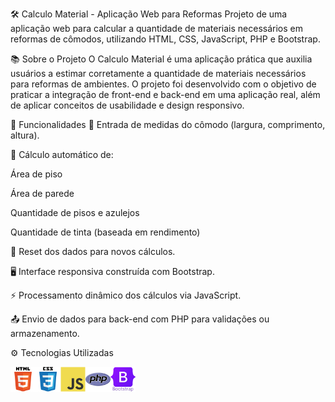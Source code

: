 🛠️ Calculo Material - Aplicação Web para Reformas
Projeto de uma aplicação web para calcular a quantidade de materiais necessários em reformas de cômodos, utilizando HTML, CSS, JavaScript, PHP e Bootstrap.

📚 Sobre o Projeto
O Calculo Material é uma aplicação prática que auxilia usuários a estimar corretamente a quantidade de materiais necessários para reformas de ambientes.
O projeto foi desenvolvido com o objetivo de praticar a integração de front-end e back-end em uma aplicação real, além de aplicar conceitos de usabilidade e design responsivo.

🚀 Funcionalidades
📐 Entrada de medidas do cômodo (largura, comprimento, altura).

🧱 Cálculo automático de:

Área de piso

Área de parede

Quantidade de pisos e azulejos

Quantidade de tinta (baseada em rendimento)

🔄 Reset dos dados para novos cálculos.

🖥️ Interface responsiva construída com Bootstrap.

⚡ Processamento dinâmico dos cálculos via JavaScript.

📤 Envio de dados para back-end com PHP para validações ou armazenamento.

⚙️ Tecnologias Utilizadas
<div style="display: flex; flex-wrap: nowrap; align-items: center;"> <a href="https://developer.mozilla.org/en-US/docs/Web/HTML" target="_blank" rel="noreferrer"><img src="https://raw.githubusercontent.com/devicons/devicon/master/icons/html5/html5-original-wordmark.svg" alt="html5" width="40" height="40"/></a> <a href="https://developer.mozilla.org/en-US/docs/Web/CSS" target="_blank" rel="noreferrer"><img src="https://raw.githubusercontent.com/devicons/devicon/master/icons/css3/css3-original-wordmark.svg" alt="css3" width="40" height="40"/></a> <a href="https://developer.mozilla.org/en-US/docs/Web/JavaScript" target="_blank" rel="noreferrer"><img src="https://raw.githubusercontent.com/devicons/devicon/master/icons/javascript/javascript-original.svg" alt="javascript" width="40" height="40"/></a> <a href="https://www.php.net/" target="_blank" rel="noreferrer"><img src="https://raw.githubusercontent.com/devicons/devicon/master/icons/php/php-original.svg" alt="php" width="40" height="40"/></a> <a href="https://getbootstrap.com/" target="_blank" rel="noreferrer"><img src="https://raw.githubusercontent.com/devicons/devicon/master/icons/bootstrap/bootstrap-original-wordmark.svg" alt="bootstrap" width="40" height="40"/></a> </div>
